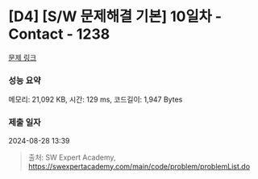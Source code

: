 # [D4] [S/W 문제해결 기본] 10일차 - Contact - 1238 

[문제 링크](https://swexpertacademy.com/main/code/problem/problemDetail.do?contestProbId=AV15B1cKAKwCFAYD) 

### 성능 요약

메모리: 21,092 KB, 시간: 129 ms, 코드길이: 1,947 Bytes

### 제출 일자

2024-08-28 13:39



> 출처: SW Expert Academy, https://swexpertacademy.com/main/code/problem/problemList.do